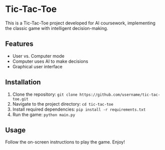 # Tic-Tac-Toe

This is a Tic-Tac-Toe project developed for AI coursework, implementing the classic game with intelligent decision-making.

## Features
- User vs. Computer mode
- Computer uses AI to make decisions
- Graphical user interface

## Installation
1. Clone the repository: `git clone https://github.com/username/tic-tac-toe.git`
2. Navigate to the project directory: `cd tic-tac-toe`
3. Install required dependencies: `pip install -r requirements.txt`
4. Run the game: `python main.py`

## Usage
Follow the on-screen instructions to play the game. Enjoy!
